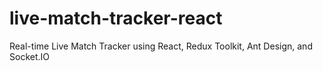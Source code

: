 # live-match-tracker-react
Real-time Live Match Tracker using React, Redux Toolkit, Ant Design, and Socket.IO
